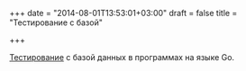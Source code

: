 +++
date = "2014-08-01T13:53:01+03:00"
draft = false
title = "Тестирование с базой"

+++

<p><a href="http://www.clypd.com/database-testing-patterns-in-go/">Тестирование</a> с базой данных в программах на языке Go.</p>

